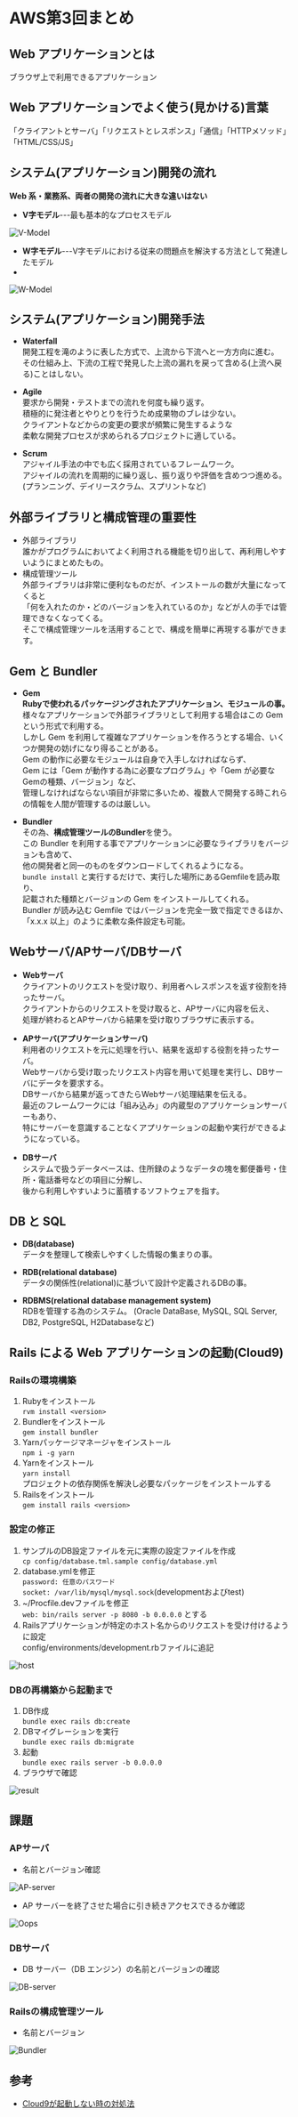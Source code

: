 # AWS第3回まとめ
## Web アプリケーションとは  
ブラウザ上で利用できるアプリケーション
## Web アプリケーションでよく使う(見かける)言葉  
「クライアントとサーバ」「リクエストとレスポンス」「通信」「HTTPメソッド」「HTML/CSS/JS」
## システム(アプリケーション)開発の流れ  
**Web 系・業務系、両者の開発の流れに大きな違いはない**  
- **V字モデル**---最も基本的なプロセスモデル  

![V-Model](images/V-Model.png)

- **W字モデル**---V字モデルにおける従来の問題点を解決する方法として発達したモデル
- 
![W-Model](images/W-Model.png)

## システム(アプリケーション)開発手法
- **Waterfall**  
開発工程を滝のように表した方式で、上流から下流へと一方方向に進む。  
その仕組み上、下流の工程で発見した上流の漏れを戻って含める(上流へ戻る)ことはしない。

- **Agile**  
要求から開発・テストまでの流れを何度も繰り返す。  
積極的に発注者とやりとりを行うため成果物のブレは少ない。  
クライアントなどからの変更の要求が頻繁に発生するような  
柔軟な開発プロセスが求められるプロジェクトに適している。

- **Scrum**  
アジャイル手法の中でも広く採用されているフレームワーク。  
アジャイルの流れを周期的に繰り返し、振り返りや評価を含めつつ進める。  
(プランニング、デイリースクラム、スプリントなど)

## 外部ライブラリと構成管理の重要性
- 外部ライブラリ  
誰かがプログラムにおいてよく利用される機能を切り出して、再利用しやすいようにまとめたもの。  
- 構成管理ツール  
外部ライブラリは非常に便利なものだが、インストールの数が大量になってくると  
「何を入れたのか・どのバージョンを入れているのか」などが人の手では管理できなくなってくる。  
そこで構成管理ツールを活用することで、構成を簡単に再現する事ができます。  

## Gem と Bundler
- **Gem**  
**Rubyで使われるパッケージングされたアプリケーション、モジュールの事。**  
様々なアプリケーションで外部ライブラリとして利用する場合はこの Gem という形式で利用する。   
しかし Gem を利用して複雑なアプリケーションを作ろうとする場合、いくつか開発の妨げになり得ることがある。  
Gem の動作に必要なモジュールは自身で入手しなければならず、  
Gem には「Gem が動作する為に必要なプログラム」や「Gem が必要なGemの種類、バージョン」など、  
管理しなければならない項目が非常に多いため、複数人で開発する時これらの情報を人間が管理するのは厳しい。

- **Bundler**  
その為、**構成管理ツールのBundler**を使う。  
この Bundler を利用する事でアプリケーションに必要なライブラリをバージョンも含めて、  
他の開発者と同一のものをダウンロードしてくれるようになる。  
`bundle install` と実行するだけで、実行した場所にあるGemfileを読み取り、  
記載された種類とバージョンの Gem をインストールしてくれる。  
Bundler が読み込む Gemfile ではバージョンを完全一致で指定できるほか、  
「x.x.x 以上」のように柔軟な条件設定も可能。

## Webサーバ/APサーバ/DBサーバ

- **Webサーバ**  
クライアントのリクエストを受け取り、利用者へレスポンスを返す役割を持ったサーバ。  
クライアントからのリクエストを受け取ると、APサーバに内容を伝え、  
処理が終わるとAPサーバから結果を受け取りブラウザに表示する。

- **APサーバ(アプリケーションサーバ)**  
利用者のリクエストを元に処理を行い、結果を返却する役割を持ったサーバ。  
Webサーバから受け取ったリクエスト内容を用いて処理を実行し、DBサーバにデータを要求する。  
DBサーバから結果が返ってきたらWebサーバ処理結果を伝える。  
最近のフレームワークには「組み込み」の内蔵型のアプリケーションサーバーもあり、  
特にサーバーを意識することなくアプリケーションの起動や実行ができるようになっている。

- **DBサーバ**  
システムで扱うデータベースは、住所録のようなデータの塊を郵便番号・住所・電話番号などの項目に分解し、  
後から利用しやすいように蓄積するソフトウェアを指す。

## DB と SQL

- **DB(database)**  
データを整理して検索しやすくした情報の集まりの事。

- **RDB(relational database)**  
データの関係性(relational)に基づいて設計や定義されるDBの事。

- **RDBMS(relational database management system)**  
RDBを管理する為のシステム。
(Oracle DataBase, MySQL, SQL Server, DB2, PostgreSQL, H2Databaseなど)
## Rails による Web アプリケーションの起動(Cloud9)
### Railsの環境構築  
1. Rubyをインストール  
`rvm install <version>`
2. Bundlerをインストール  
`gem install bundler`
3. Yarnパッケージマネージャをインストール  
`npm i -g yarn`
4. Yarnをインストール  
`yarn install`  
プロジェクトの依存関係を解決し必要なパッケージをインストールする  
5. Railsをインストール  
`gem install rails <version>`
### 設定の修正  
1. サンプルのDB設定ファイルを元に実際の設定ファイルを作成  
`cp config/database.tml.sample config/database.yml`
2. database.ymlを修正  
`password: 任意のパスワード`  
`socket: /var/lib/mysql/mysql.sock`(developmentおよびtest)  
3. ~/Procfile.devファイルを修正  
`web: bin/rails server -p 8080 -b 0.0.0.0` とする  
4. Railsアプリケーションが特定のホスト名からのリクエストを受け付けるように設定  
config/environments/development.rbファイルに追記  

![host](images/host.png)

### DBの再構築から起動まで
1. DB作成  
`bundle exec rails db:create`  
2. DBマイグレーションを実行  
`bundle exec rails db:migrate`  
3. 起動  
`bundle exec rails server -b 0.0.0.0`
4. ブラウザで確認

![result](images/application.png)

## 課題

### APサーバ

- 名前とバージョン確認  

![AP-server](images/AP-server.png)

- AP サーバーを終了させた場合に引き続きアクセスできるか確認  

![Oops](images/Oops.png)

### DBサーバ
- DB サーバー（DB エンジン）の名前とバージョンの確認

![DB-server](images/DB-server.png)

### Railsの構成管理ツール  
- 名前とバージョン  

![Bundler](images/Bundler-ver.png)

## 参考
- [Cloud9が起動しない時の対処法](https://asobi-design.net/cloud-service/157)